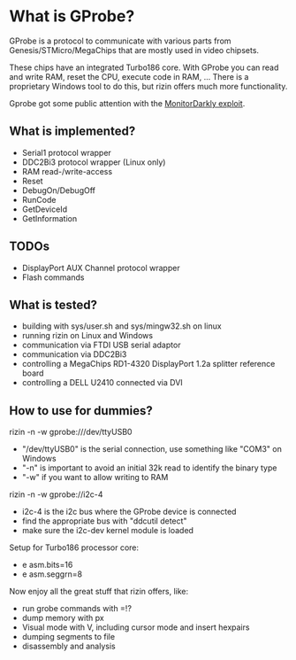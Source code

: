 What is GProbe?
===============
GProbe is a protocol to communicate with various parts from
Genesis/STMicro/MegaChips that are mostly used in video chipsets.

These chips have an integrated Turbo186 core. With GProbe you can read and write
RAM, reset the CPU, execute code in RAM, ...
There is a proprietary Windows tool to do this, but rizin offers much more
functionality.

Gprobe got some public attention with the
[MonitorDarkly exploit](https://github.com/RedBalloonShenanigans/MonitorDarkly).

What is implemented?
--------------------
- Serial1 protocol wrapper
- DDC2Bi3 protocol wrapper (Linux only)
- RAM read-/write-access
- Reset
- DebugOn/DebugOff
- RunCode
- GetDeviceId
- GetInformation

TODOs
-----
- DisplayPort AUX Channel protocol wrapper
- Flash commands

What is tested?
---------------
- building with sys/user.sh and sys/mingw32.sh on linux
- running rizin on Linux and Windows
- communication via FTDI USB serial adaptor
- communication via DDC2Bi3
- controlling a MegaChips RD1-4320 DisplayPort 1.2a splitter reference board
- controlling a DELL U2410 connected via DVI

How to use for dummies?
-----------------------
rizin -n -w gprobe:///dev/ttyUSB0
- "/dev/ttyUSB0" is the serial connection, use something like "COM3" on Windows
- "-n" is important to avoid an initial 32k read to identify the binary type
- "-w" if you want to allow writing to RAM

rizin -n -w gprobe://i2c-4
- i2c-4 is the i2c bus where the GProbe device is connected
- find the appropriate bus with "ddcutil detect"
- make sure the i2c-dev kernel module is loaded

Setup for Turbo186 processor core:
- e asm.bits=16
- e asm.seggrn=8

Now enjoy all the great stuff that rizin offers, like:
- run grobe commands with =!?
- dump memory with px
- Visual mode with V, including cursor mode and insert hexpairs
- dumping segments to file
- disassembly and analysis

